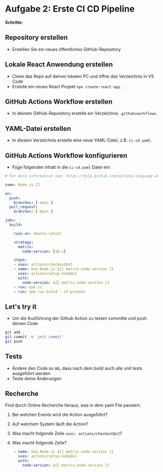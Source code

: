 # Aufgabe 2: Erste CI CD Pipeline

**Schritte:**

## Repository erstellen

- Erstellen Sie ein neues öffentliches GitHub-Repository

## Lokale React Anwendung erstellen

- Clone das Repo auf deinen lokalen PC und öffne das Verzeichnis in VS Code
- Erstelle ein neues React Projekt `npx create-react-app .`

## GitHub Actions Workflow erstellen

- In deinem GitHub-Repository erstelle ein Verzeichnis `.github/workflows`.

## YAML-Datei erstellen

- In diesem Verzeichnis erstelle eine neue YAML-Datei, z.B. `ci-cd.yaml`.

## GitHub Actions Workflow konfigurieren

- Füge folgenden Inhalt in die `ci-cd.yaml` Datei ein:

```yaml
# For more information see: https://help.github.com/actions/language-and-framework-guides/using-nodejs-with-github-actions

name: Node.js CI

on:
  push:
    branches: [ main ]
  pull_request:
    branches: [ main ]

jobs:
  build:

    runs-on: ubuntu-latest

    strategy:
      matrix:
        node-version: [18.x]

    steps:
    - uses: actions/checkout@v2
    - name: Use Node.js ${{ matrix.node-version }}
      uses: actions/setup-node@v1
      with:
        node-version: ${{ matrix.node-version }}
    - run: npm ci
    - run: npm run build --if-present
```

## Let's try it

- Um die Ausführung der Github Action zu testen committe und push deinen Code
```bash
git add .
git commit -m 'init commit'
git push 
```

## Tests

- Ändere den Code so ab, dass nach dem build auch alle unit tests ausgeführt werden
- Teste deine Änderungen

## Recherche

Find durch Online Recherche heraus, was in dem yaml File passiert.

1. Bei welchen Events wird die Action ausgeführt?

2. Auf welchem System läuft die Action?

3. Was macht folgende Zeile `uses: actions/checkout@v2`?

4. Was macht folgende Zeile?
```yaml
    - name: Use Node.js ${{ matrix.node-version }}
      uses: actions/setup-node@v1
      with:
        node-version: ${{ matrix.node-version }}
```
